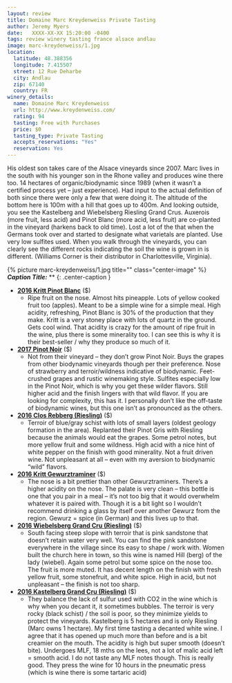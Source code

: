 ```yaml
---
layout: review
title: Domaine Marc Kreydenweiss Private Tasting
author: Jeremy Myers
date:   XXXX-XX-XX 15:20:00 -0400
tags: review winery tasting france alsace andlau
image: marc-kreydenweiss/1.jpg
location:
  latitude: 48.388356
  longitude: 7.415507
  street: 12 Rue Deharbe
  city: Andlau
  zip: 67140
  country: FR
winery_details:
  name: Domaine Marc Kreydenweiss
  url: http://www.kreydenweiss.com/
  rating: 94
  tasting: Free with Purchases
  price: $0
  tasting_type: Private Tasting
  accepts_reservations: "Yes"
  reservation: Yes
---
```

His oldest son takes care of the Alsace vineyards since 2007.  Marc lives in the south with his younger son in the Rhone valley and produces wine there too.  14 hectares of organic/biodynamic since 1989 (when it wasn’t a certified process yet – just experience).  Had input to the actual definition of both since there were only a few that were doing it.  The altitude of the bottom here is 100m with a hill that goes up to 400m.  And looking outside, you see the Kastelberg and Wiebelsberg Riesling Grand Crus.  Auxerois (more fruit, less acid) and Pinot Blanc (more acid, less fruit) are co-planted in the vineyard (harkens back to old time).  Lost a lot of the that when the Germans took over and started to designate what varietals are planted.  Use very low sulfites used.  When you walk through the vineyards, you can clearly see the different rocks indicating the soil the wine is grown in is different.  (Williams Corner is their distributor in Charlottesville, Virginia).

{% picture marc-kreydenweiss/1.jpg title="" class="center-image" %}
***Caption Title:*** **
{: .center-caption }


* [**2016 Kritt Pinot Blanc**]() ($)
  * Ripe fruit on the nose.  Almost hits pineapple.  Lots of yellow cooked fruit too (apples).  Meant to be a simple wine for a simple meal.  High acidity, refreshing, Pinot Blanc is 30% of the production that they make.  Kritt is a very stoney place with lots of quartz in the ground.  Gets cool wind.  That acidity is crazy for the amount of ripe fruit in the wine, plus there is some minerality too.  I can see this is why it is their best-seller / why they produce so much of it.
* [**2017 Pinot Noir**]() ($)
  * Not from their vineyard – they don’t grow Pinot Noir.  Buys the grapes from other biodynamic vineyards though per their preference.  Nose of strawberry and terroir/wildness indicative of biodynamic.  Feet-crushed grapes and rustic winemaking style.  Sulfites especially low in the Pinot Noir, which is why you get these wilder flavors.  Still higher acid and the finish lingers with that wild flavor.  If you are looking for complexity, this has it.  I personally don’t like the off-taste of biodynamic wines, but this one isn’t as pronounced as the others.
* [**2016 Clos Rebberg (Riesling)**]() ($)
  * Terroir of blue/gray schist with lots of small layers (oldest geology formation in the area).  Replanted their Pinot Gris with Riesling because the animals would eat the grapes.  Some petrol notes, but more yellow fruit and some wildness.  High acid with a nice hint of white pepper on the finish with good minerality.  Not a fruit driven wine.  Not unpleasant at all – even with my aversion to biodynamic “wild” flavors.  
* [**2016 Kritt Gewurztraminer**]() ($)
  * The nose is a bit prettier than other Gewurztraminers.  There’s a higher acidity on the nose. The palate is very clean – this bottle is one that you pair in a meal – it’s not too big that it would overwhelm whatever it is paired with.  Though it is a bit light so I wouldn’t recommend drinking a glass by itself over another Gewurz from the region.  Gewurz = spice (in German) and this lives up to that. 
* [**2016 Wiebelsberg Grand Cru (Riesling)**]() ($)
  * South facing steep slope with terroir that is pink sandstone that doesn’t retain water very well.  You can find the pink sandstone everywhere in the village since its easy to shape / work with.  Women built the church here in town, so this wine is named Hill (berg) of the lady (wiebel).  Again some petrol but some spice on the nose too.  The fruit is more muted.  It has decent length on the finish with fresh yellow fruit, some stonefruit, and white spice.  High in acid, but not unpleasant – the finish is not too sharp.
* [**2016 Kastelberg Grand Cru (Riesling)**]() ($)
  * They balance the lack of sulfur used with CO2 in the wine which is why when you decant it, it sometimes bubbles.  The terroir is very rocky (black schist) / the soil is poor, so they minimize yields to protect the vineyards.  Kastelberg is 5 hectares and is only Riesling (Marc owns 1 hectare).  My first time tasting a decanted white wine.  I agree that it has opened up much more than before and is a bit creamier on the mouth.  The acidity is high but super smooth (doesn’t bite).  Undergoes MLF, 18 mths on the lees, not a lot of malic acid left = smooth acid.  I do not taste any MLF notes though.  This is really good.  They press the wine for 10 hours in the pneumatic press (which is wine there is some tartaric acid)


